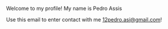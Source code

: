 Welcome to my profile!
My name is Pedro Assis

Use this email to enter contact with me
12pedro.asi@gmail.com!
